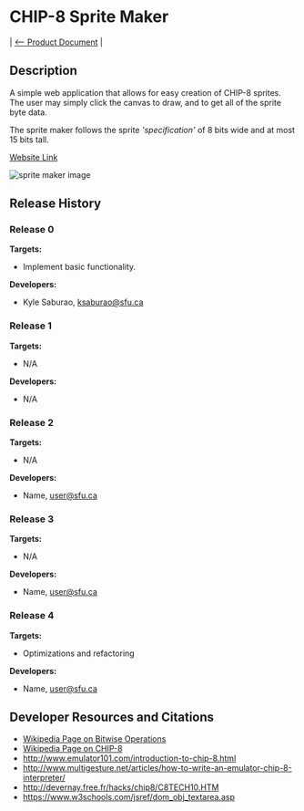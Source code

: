 # CHIP-8 Sprite Maker

| [<-- Product Document](../Product-Document.md) |

## Description

A simple web application that allows for easy creation of CHIP-8 sprites.
The user may simply click the canvas to draw, and to get all of the sprite byte data.

The sprite maker follows the sprite *'specification'* of 8 bits wide and at most 15 bits tall.

[Website Link](https://macedir.github.io/CHIP8-SpriteMaker/)

![sprite maker image](../images/sprite-maker.jpg)

## Release History

### Release 0

**Targets:**  

- Implement basic functionality.

**Developers:**  

- Kyle Saburao, ksaburao@sfu.ca

### Release 1

**Targets:**  

- N/A

**Developers:**  

- N/A

### Release 2

**Targets:**  

- N/A

**Developers:**  

- Name, user@sfu.ca

### Release 3

**Targets:**  

- N/A

**Developers:**  

- Name, user@sfu.ca

### Release 4

**Targets:**  

- Optimizations and refactoring

**Developers:**  

- Name, user@sfu.ca

## Developer Resources and Citations

- [Wikipedia Page on Bitwise Operations](https://en.wikipedia.org/wiki/Bitwise_operation)
- [Wikipedia Page on CHIP-8](https://en.wikipedia.org/wiki/CHIP-8)
- <http://www.emulator101.com/introduction-to-chip-8.html>
- <http://www.multigesture.net/articles/how-to-write-an-emulator-chip-8-interpreter/>
- <http://devernay.free.fr/hacks/chip8/C8TECH10.HTM>
- <https://www.w3schools.com/jsref/dom_obj_textarea.asp>
